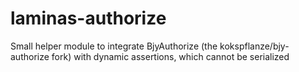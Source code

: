# laminas-authorize
Small helper module to integrate BjyAuthorize (the kokspflanze/bjy-authorize fork) with dynamic assertions, which cannot be serialized
